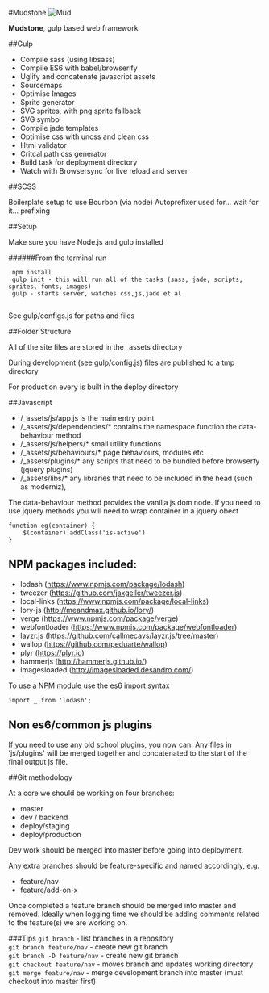 #Mudstone
![Mud](http://ournameismud.co.uk/css/images/maps-icon.png)

**Mudstone**, gulp based web framework

##Gulp 

* Compile sass (using libsass)
* Compile ES6 with babel/browserify
* Uglify and concatenate javascript assets
* Sourcemaps
* Optimise Images
* Sprite generator
* SVG sprites, with png sprite fallback
* SVG symbol
* Compile jade templates
* Optimise css with uncss and clean css
* Html validator
* Critcal path css generator
* Build task for deployment directory
* Watch with Browsersync for live reload and server

##SCSS 

Boilerplate setup to use Bourbon (via node)
Autoprefixer used for... wait for it... prefixing

##Setup

Make sure you have Node.js and gulp installed 

######From the terminal run
```
 npm install
 gulp init - this will run all of the tasks (sass, jade, scripts, sprites, fonts, images)
 gulp - starts server, watches css,js,jade et al
 
```

See gulp/configs.js for paths and files

##Folder Structure

All of the site files are stored in the _assets directory

During development (see gulp/config.js) files are published to a tmp directory

For production every is built in the deploy directory

##Javascript

-  /_assets/js/app.js is the main entry point
-  /_assets/js/dependencies/* contains the namespace function the data-behaviour method
-  /_assets/js/helpers/* small utility functions
-  /_assets/js/behaviours/* page behaviours, modules etc
-  /_assets/plugins/* any scripts that need to be bundled before browserfy (jquery plugins)
-  /_assets/libs/* any libraries that need to be included in the head (such as moderniz),

The data-behaviour method provides the vanilla js dom node.  If you need to use jquery methods you will need to wrap container in a jquery obect
```
function eg(container) {
	$(container).addClass('is-active')
} 
```

## NPM packages included:

- lodash (https://www.npmjs.com/package/lodash)
- tweezer (https://github.com/jaxgeller/tweezer.js) 
- local-links (https://www.npmjs.com/package/local-links)
- lory-js (http://meandmax.github.io/lory/)
- verge (https://www.npmjs.com/package/verge)
- webfontloader (https://www.npmjs.com/package/webfontloader)
- layzr.js (https://github.com/callmecavs/layzr.js/tree/master)
- wallop (https://github.com/peduarte/wallop)
- plyr (https://plyr.io)
- hammerjs (http://hammerjs.github.io/)
- imagesloaded (http://imagesloaded.desandro.com/)

To use a NPM module use the es6 import syntax

`import _ from 'lodash';`

## Non es6/common js plugins

If you need to use any old school plugins, you now can.  Any files in 'js/plugins' will be merged together and concatenated to the start of the final output js file.

##Git methodology

At a core we should be working on four branches:

- master
- dev / backend
- deploy/staging
- deploy/production

Dev work should be merged into master before going into deployment.

Any extra branches should be feature-specific and named accordingly, e.g. 

- feature/nav
- feature/add-on-x

Once completed a feature branch should be merged into master and removed. Ideally when logging time we should be adding comments related to the feature(s) we are working on.

###Tips
`git branch` - list branches in a repository  
`git branch feature/nav` - create new git branch  
`git branch -D feature/nav` - create new git branch  
`git checkout feature/nav` - moves branch and updates working directory  
`git merge feature/nav` - merge development branch into master (must checkout into master first)  